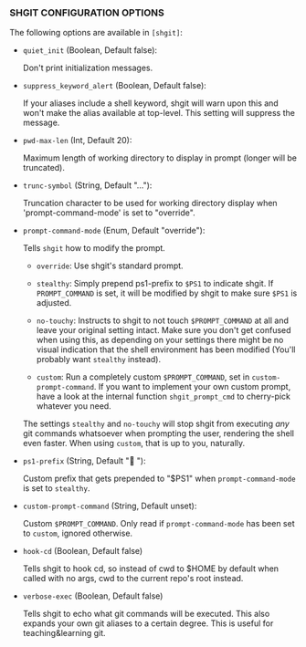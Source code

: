 ### SHGIT CONFIGURATION OPTIONS

The following options are available in `[shgit]`:

* `quiet_init` (Boolean, Default false):

    Don't print initialization messages.

* `suppress_keyword_alert` (Boolean, Default false):

    If your aliases include a shell keyword, shgit will warn upon this and won't
    make the alias available at top-level. This setting will suppress the message.

* `pwd-max-len` (Int, Default 20):

    Maximum length of working directory to display in prompt (longer will be
    truncated).

* `trunc-symbol` (String, Default "…"):

    Truncation character to be used for working directory display when 'prompt-command-mode' is set to "override".

* `prompt-command-mode` (Enum, Default "override"):

    Tells `shgit` how to modify the prompt.

    * `override`:
        Use shgit's standard prompt.

    * `stealthy`:
        Simply prepend ps1-prefix to `$PS1` to indicate shgit. If `PROMPT_COMMAND`
        is set, it will be modified by shgit to make sure `$PS1` is adjusted.

    * `no-touchy`:
        Instructs to shgit to not touch `$PROMPT_COMMAND` at all and leave your
    original setting intact. Make sure you don't get confused when using this,
    as depending on your settings there might be no visual indication that the
    shell environment has been modified (You'll probably want `stealthy`
    instead).

    * `custom`:
        Run a completely custom `$PROMPT_COMMAND`, set in `custom-prompt-command`.
    If you want to implement your own custom prompt, have a look at the internal
    function `shgit_prompt_cmd` to cherry-pick whatever you need.

    The settings `stealthy` and `no-touchy` will stop shgit from executing _any_
    git commands whatsoever when prompting the user, rendering the shell even
    faster. When using `custom`, that is up to you, naturally.

* `ps1-prefix` (String, Default "🐚 "):

    Custom prefix that gets prepended to "$PS1" when `prompt-command-mode` is
    set to `stealthy`.

* `custom-prompt-command` (String, Default unset):

    Custom `$PROMPT_COMMAND`. Only read if `prompt-command-mode` has been set to
    `custom`, ignored otherwise.

* `hook-cd` (Boolean, Default false)

    Tells shgit to hook cd, so instead of cwd to $HOME by default when called
    with no args, cwd to the current repo's root instead.

* `verbose-exec` (Boolean, Default false)

    Tells shgit to echo what git commands will be executed. This also expands
    your own git aliases to a certain degree. This is useful for
    teaching&learning git.